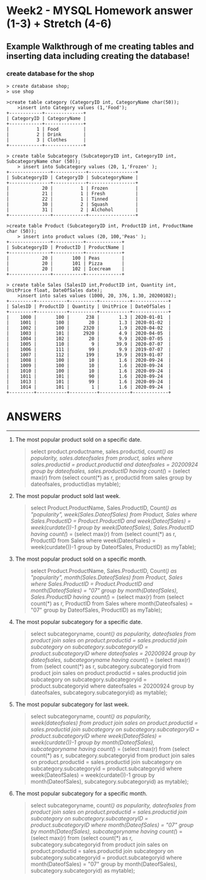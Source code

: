# Week2 - MYSQL Homework answer (1-3) + Stretch (4-6)

## Example Walkthrough of me creating tables and inserting data including creating the database!

### create database for the shop
	> create database shop;
	> use shop

	>create table category (CategoryID int, CategoryName char(50));
		>insert into Category values (1,'Food');
	+------------+--------------+
	| CategoryID | CategoryName |
	+------------+--------------+
	|          1 | Food         |
	|          2 | Drink        |
	|          3 | Clothes      |
	+------------+--------------+

	> create table Subcategory (SubcategoryID int, CategoryID int, SubcategoryName char (50));
		> insert into Subcategory values (20, 1,'Frozen' );
	+---------------+------------+-----------------+
	| SubcategoryID | CategoryID | SubcategoryName |
	+---------------+------------+-----------------+
	|            20 |          1 | Frozen          |
	|            21 |          1 | Fresh           |
	|            22 |          1 | Tinned          |
	|            30 |          2 | Squash          |
	|            31 |          2 | Alchohol        |
	+---------------+------------+-----------------+

	>create table Product (SubcategoryID int, ProductID int, ProductName char (50));
		> insert into product values (20, 100,'Peas' );
	+---------------+-----------+-------------+
	| SubcategoryID | ProductID | ProductName |
	+---------------+-----------+-------------+
	|            20 |       100 | Peas        |
	|            20 |       101 | Pizza       |
	|            20 |       102 | Icecream    |
	+---------------+-----------+-------------+

	> create table Sales (SalesID int,ProductID int, Quantity int, UnitPrice float, DateOfSales date);
		>insert into sales values (1000, 20, 376, 1.30, 20200102);
	+---------+-----------+----------+-----------+-------------+
	| SalesID | ProductID | Quantity | UnitPrice | DateOfSales |
	+---------+-----------+----------+-----------+-------------+
	|    1000 |       100 |      238 |       1.3 | 2020-01-01  |
	|    1001 |       100 |       20 |       1.3 | 2020-01-02  |
	|    1002 |       100 |     2320 |       1.9 | 2020-04-02  |
	|    1003 |       101 |     2920 |       4.9 | 2020-04-05  |
	|    1004 |       102 |       20 |       9.9 | 2020-07-05  |
	|    1005 |       110 |        9 |      39.9 | 2020-07-07  |
	|    1006 |       111 |       99 |       9.9 | 2019-07-07  |
	|    1007 |       112 |      199 |      19.9 | 2019-01-07  |
	|    1008 |       100 |       10 |       1.6 | 2020-09-24  |
	|    1009 |       100 |       10 |       1.6 | 2020-09-24  |
	|    1010 |       100 |       10 |       1.6 | 2020-09-24  |
	|    1011 |       101 |       90 |       1.6 | 2020-09-24  |
	|    1013 |       101 |       99 |       1.6 | 2020-09-24  |
	|    1014 |       101 |        1 |       1.6 | 2020-09-24  |
	+---------+-----------+----------+-----------+-------------+


# ANSWERS
---------
1. The most popular product sold on a specific date.

	> select product.productname, sales.productid, count(*) as popularity, sales.dateofsales from product, sales where sales.productid = product.productid and dateofsales = 20200924 group by dateofsales, sales.productID having count(*) = (select max(r) from (select count(*) as r, productid from sales group by dateofsales, productid)as mytable);

2. The most popular product sold last week. 

	>select Product.ProductName, Sales.ProductID, Count(*) as "popularity", week(Sales.DateofSales) from Product, Sales where Sales.ProductID = Product.ProductID and week(DateofSales) = week(curdate())-1  group by week(DateofSales), Sales.ProductID having count(*) = (select max(r) from (select count(*) as r, ProductID from Sales where week(Dateofsales) = week(curdate())-1 group by DateofSales, ProductID) as myTable);

3. The most popular product sold on a specific month.

	>select Product.ProductName, Sales.ProductID, Count(*) as "popularity", month(Sales.DateofSales) from Product, Sales where Sales.ProductID = Product.ProductID and month(DateofSales) = "07" group by month(DateofSales), Sales.ProductID having count(*) = (select max(r) from (select count(*) as r, ProductID from Sales where month(Dateofsales) = "07" group by DateofSales, ProductID) as myTable);

4. The most popular subcategory for a specific date.

	>select subcategoryname, count(*) as popularity, dateofsales from product join sales on product.productid = sales.productid join subcategory on subcategory.subcategoryID = product.subcategoryID where dateofsales = 20200924 group by dateofsales, subcategoryname having count(*) = (select max(r) from (select count(*) as r, subcategory.subcategoryid from product join sales on product.productid = sales.productid join subcategory on subcategory.subcategoryid = product.subcategoryid where dateofsales = 20200924 group by dateofsales, subcategory.subcategoryid) as mytable); 

5. The most popular subcategory for last week.
 
	>select subcategoryname, count(*) as popularity, week(dateofsales) from product join sales on product.productid = sales.productid join subcategory on subcategory.subcategoryID = product.subcategoryID where week(DateofSales) = week(curdate())-1 group by month(DateofSales), subcategoryname having count(*) = (select max(r) from (select count(*) as r, subcategory.subcategoryid from product join sales on product.productid = sales.productid join subcategory on subcategory.subcategoryid = product.subcategoryid where week(DateofSales) = week(curdate())-1 group by month(DateofSales), subcategory.subcategoryid) as mytable);

6. The most popular subcategory for a specific month.
	>select subcategoryname, count(*) as popularity, dateofsales from product join sales on product.productid = sales.productid join subcategory on subcategory.subcategoryID = product.subcategoryID where month(DateofSales) = "07" group by month(DateofSales), subcategoryname having count(*) = (select max(r) from (select count(*) as r, subcategory.subcategoryid from product join sales on product.productid = sales.productid join subcategory on subcategory.subcategoryid = product.subcategoryid where month(DateofSales) = "07" group by month(DateofSales), subcategory.subcategoryid) as mytable);

